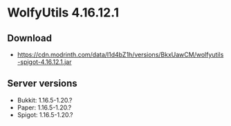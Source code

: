 # WolfyUtils 4.16.12.1

## Download
- https://cdn.modrinth.com/data/l1d4bZ1h/versions/BkxUawCM/wolfyutils-spigot-4.16.12.1.jar

## Server versions
- Bukkit: 1.16.5-1.20.?
- Paper: 1.16.5-1.20.?
- Spigot: 1.16.5-1.20.?
